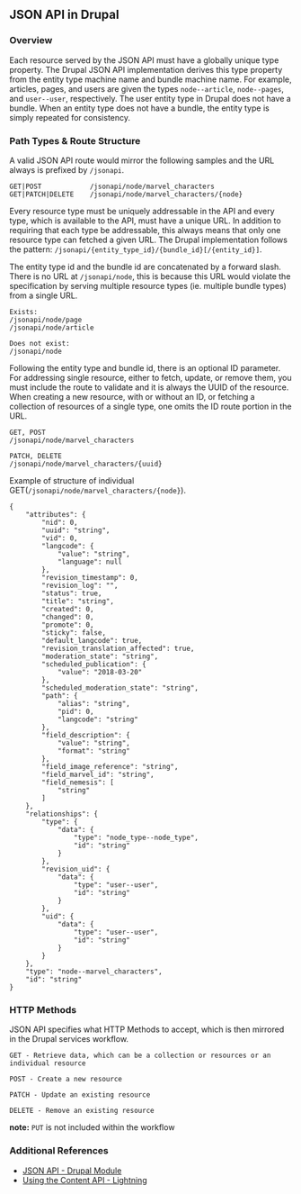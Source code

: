 ## JSON API in Drupal

### Overview

Each resource served by the JSON API must have a globally unique type property. The Drupal JSON API implementation derives this type property from the entity type machine name and bundle machine name. For example, articles, pages, and users are given the types `node--article`, `node--pages`, and `user--user`, respectively. The user entity type in Drupal does not have a bundle. When an entity type does not have a bundle, the entity type is simply repeated for consistency.

### Path Types & Route Structure

A valid JSON API route would mirror the following samples and the URL always is prefixed by `/jsonapi`.

```
GET|POST            /jsonapi/node/marvel_characters
GET|PATCH|DELETE    /jsonapi/node/marvel_characters/{node}
```

Every resource type must be uniquely addressable in the API and every type, which is available to the API, must have a unique URL. In addition to requiring that each type be addressable, this always means that only one resource type can fetched a given URL. The Drupal implementation follows the pattern: `/jsonapi/{entity_type_id}/{bundle_id}[/{entity_id}]`.

The entity type id and the bundle id are concatenated by a forward slash. There is no URL at `/jsonapi/node`, this is because this URL would violate the specification by serving multiple resource types (ie. multiple bundle types) from a single URL.
    
```
Exists:
/jsonapi/node/page
/jsonapi/node/article

Does not exist:
/jsonapi/node
```
    
Following the entity type and bundle id, there is an optional ID parameter. For addressing single resource, either to fetch, update, or remove them, you must include the route to validate and it is always the UUID of the resource. When creating a new resource, with or without an ID, or fetching a collection of resources of a single type, one omits the ID route portion in the URL.

```
GET, POST
/jsonapi/node/marvel_characters
```

```
PATCH, DELETE
/jsonapi/node/marvel_characters/{uuid}
```

Example of structure of individual GET(`/jsonapi/node/marvel_characters/{node}`).

```
{
    "attributes": {
        "nid": 0,
        "uuid": "string",
        "vid": 0,
        "langcode": {
            "value": "string",
            "language": null
        },
        "revision_timestamp": 0,
        "revision_log": "",
        "status": true,
        "title": "string",
        "created": 0,
        "changed": 0,
        "promote": 0,
        "sticky": false,
        "default_langcode": true,
        "revision_translation_affected": true,
        "moderation_state": "string",
        "scheduled_publication": {
            "value": "2018-03-20"
        },
        "scheduled_moderation_state": "string",
        "path": {
            "alias": "string",
            "pid": 0,
            "langcode": "string"
        },
        "field_description": {
            "value": "string",
            "format": "string"
        },
        "field_image_reference": "string",
        "field_marvel_id": "string",
        "field_nemesis": [
            "string"
        ]
    },
    "relationships": {
        "type": {
            "data": {
                "type": "node_type--node_type",
                "id": "string"
            }
        },
        "revision_uid": {
            "data": {
                "type": "user--user",
                "id": "string"
            }
        },
        "uid": {
            "data": {
                "type": "user--user",
                "id": "string"
            }
        }
    },
    "type": "node--marvel_characters",
    "id": "string"
}
```

### HTTP Methods

JSON API specifies what HTTP Methods to accept, which is then mirrored in the Drupal services workflow.

`GET - Retrieve data, which can be a collection or resources or an individual resource`

`POST - Create a new resource`

`PATCH - Update an existing resource`

`DELETE - Remove an existing resource`

**note:** `PUT` is not included within the workflow 


### Additional References

- [JSON API - Drupal Module](https://www.drupal.org/docs/8/modules/json-api)
- [Using the Content API - Lightning](https://lightning.acquia.com/blog/using-content-api)

